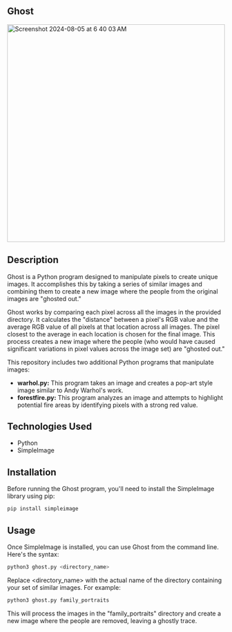 ## Ghost

<img width="504" alt="Screenshot 2024-08-05 at 6 40 03 AM" src="https://github.com/user-attachments/assets/42a5e235-aa62-4164-830f-64ecd7773f67">

## Description
Ghost is a Python program designed to manipulate pixels to create unique images. 
It accomplishes this by taking a series of similar images and combining them to create a new image where the people from the original images are "ghosted out." <br>

Ghost works by comparing each pixel across all the images in the provided directory. It calculates the "distance" between a pixel's RGB value and the average RGB value of all pixels at that location across all images. The pixel closest to the average in each location is chosen for the final image. This process creates a new image where the people (who would have caused significant variations in pixel values across the image set) are "ghosted out."

This repository includes two additional Python programs that manipulate images:

* **warhol.py:** This program takes an image and creates a pop-art style image similar to Andy Warhol's work.
* **forestfire.py:** This program analyzes an image and attempts to highlight potential fire areas by identifying pixels with a strong red value.

## Technologies Used
* Python
* SimpleImage

## Installation
Before running the Ghost program, you'll need to install the SimpleImage library using pip:

```Bash
pip install simpleimage
```

## Usage
Once SimpleImage is installed, you can use Ghost from the command line. Here's the syntax:

```Bash
python3 ghost.py <directory_name>
```
Replace <directory_name> with the actual name of the directory containing your set of similar images. For example:

```Bash
python3 ghost.py family_portraits
```

This will process the images in the "family_portraits" directory and create a new image where the people are removed, leaving a ghostly trace.
